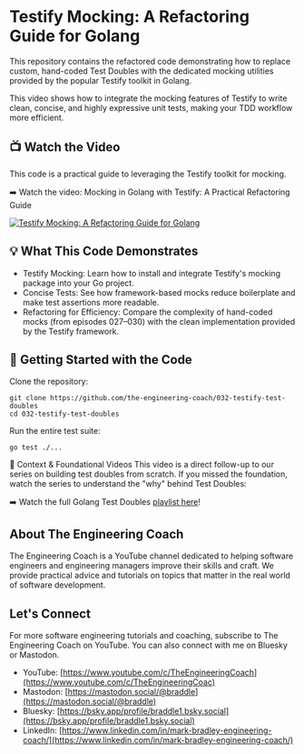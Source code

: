 # Testify Mocking: A Refactoring Guide for Golang
This repository contains the refactored code demonstrating how to replace custom, hand-coded Test Doubles with the dedicated mocking utilities provided by the popular Testify toolkit in Golang.

This video shows how to integrate the mocking features of Testify to write clean, concise, and highly expressive unit tests, making your TDD workflow more efficient.

## 📺 Watch the Video
This code is a practical guide to leveraging the Testify toolkit for mocking.

➡️ Watch the video: Mocking in Golang with Testify: A Practical Refactoring Guide

[![Testify Mocking: A Refactoring Guide for Golang](https://img.youtube.com/vi/k9G-b-_D7HA/0.jpg)](https://www.youtube.com/watch?v=k9G-b-_D7HA)

## 💡 What This Code Demonstrates
  - Testify Mocking: Learn how to install and integrate Testify's mocking package into your Go project.
  - Concise Tests: See how framework-based mocks reduce boilerplate and make test assertions more readable.
  - Refactoring for Efficiency: Compare the complexity of hand-coded mocks (from episodes 027–030) with the clean implementation provided by the Testify framework.

## 🚀 Getting Started with the Code
Clone the repository:

```shell
git clone https://github.com/the-engineering-coach/032-testify-test-doubles
cd 032-testify-test-doubles
```

Run the entire test suite:

```shell
go test ./...
```

🔗 Context & Foundational Videos
This video is a direct follow-up to our series on building test doubles from scratch. If you missed the foundation, watch the series to understand the "why" behind Test Doubles:

➡️ Watch the full Golang Test Doubles [playlist here](https://www.youtube.com/playlist?list=PLtFquUj7IL8UryMFayUKJ0Z03ai9kOkCV)! 

## About The Engineering Coach
The Engineering Coach is a YouTube channel dedicated to helping software engineers and engineering managers improve their skills and craft. We provide practical advice and tutorials on topics that matter in the real world of software development.

## Let's Connect
For more software engineering tutorials and coaching, subscribe to The Engineering Coach on YouTube. You can also connect with me on Bluesky or Mastodon.

  - YouTube: [https://www.youtube.com/c/TheEngineeringCoach](https://www.youtube.com/c/TheEngineeringCoac)
  - Mastodon: [https://mastodon.social/@braddle](https://mastodon.social/@braddle)
  - Bluesky: [https://bsky.app/profile/braddle1.bsky.social](https://bsky.app/profile/braddle1.bsky.social)
  - LinkedIn: [https://www.linkedin.com/in/mark-bradley-engineering-coach/](https://www.linkedin.com/in/mark-bradley-engineering-coach/)
